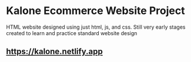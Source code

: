# Kalone Ecommerce Website Project

HTML website designed using just html, js, and css. Still very early stages created to learn and practice standard website design

## https://kalone.netlify.app
